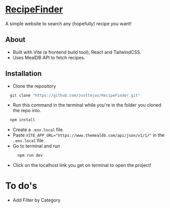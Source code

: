 # [RecipeFinder](https://recipe-finder-swart.vercel.app/)

A simple website to search any (hopefully) recipe you want!

## About

- Built with Vite (a frontend build tool), React and TailwindCSS.
- Uses MealDB API to fetch recipes.

## Installation

- Clone the repository

```sh
  git clone "https://github.com/Justtejas/RecipeFinder.git"

```

- Run this command in the terminal while you're in the folder you cloned the repo into.

```sh
  npm install

```

- Create a `.env.local` file.
- Paste `VITE_APP_URL="https://www.themealdb.com/api/json/v1/1/"` in the `.env.local` file
- Go to terminal and run
  ```sh
    npm run dev
  ```
- Click on the localhost link you get on terminal to open the project!

# To do's

- Add Filter by Category
